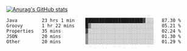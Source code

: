 [![Anurag's GitHub stats](https://github-readme-stats.vercel.app/api?username=sebasphere&count_private=true&theme=tokyonight)](https://github.com/anuraghazra/github-readme-stats)

<!--START_SECTION:waka-->
```text
Java         23 hrs 1 min    █████████████████████▓░░░   87.30 % 
Groovy       1 hr 22 mins    █▒░░░░░░░░░░░░░░░░░░░░░░░   05.21 % 
Properties   35 mins         ▓░░░░░░░░░░░░░░░░░░░░░░░░   02.24 % 
JSON         20 mins         ▒░░░░░░░░░░░░░░░░░░░░░░░░   01.30 % 
Other        20 mins         ▒░░░░░░░░░░░░░░░░░░░░░░░░   01.29 % 
```
<!--END_SECTION:waka-->
